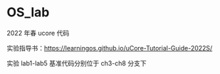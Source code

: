 # OS_lab

2022 年春 ucore 代码

实验指导书：https://learningos.github.io/uCore-Tutorial-Guide-2022S/

实验 lab1-lab5 基准代码分别位于 ch3-ch8 分支下
